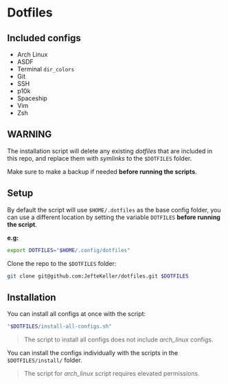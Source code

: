# Dotfiles

## Included configs

- Arch Linux
- ASDF
- Terminal `dir_colors`
- Git
- SSH
- p10k
- Spaceship
- Vim
- Zsh

## WARNING

The installation script will delete any existing *dotfiles* that are included in this repo, and replace them with *symlinks* to the `$DOTFILES` folder.

Make sure to make a backup if needed **before running the scripts**.

## Setup

By default the script will use `$HOME/.dotfiles` as the base config folder, you can use a different location by setting the variable `DOTFILES` **before running the script**.

**e.g:**

``` sh
export DOTFILES="$HOME/.config/dotfiles"
```

Clone the repo to the `$DOTFILES` folder:

``` sh
git clone git@github.com:JefteKeller/dotfiles.git $DOTFILES
```

## Installation

You can install all configs at once with the script:

``` sh
"$DOTFILES/install-all-configs.sh"
```

> The script to install all configs does not include *arch_linux* configs.

You can install the configs individually with the scripts in the `$DOTFILES/install/` folder.

>
> The script for *arch_linux* script requires elevated permissions.
>
